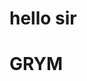 <doctype html>
<html lang="sv">
<head>
  <title> test </title>
<body>
<h1>hello sir</h1>
</body>
</head>
<head>
  <body>
  <h1>GRYM</h1>
  </body>
  </head>
</html>
